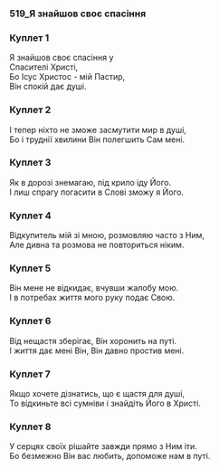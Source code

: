 ### 519_Я знайшов своє спасіння
### Куплет 1
Я знайшов своє спасіння у <br/>Спасителі Христі, <br/>Бо Ісус Христос - мій Пастир, <br/>Він спокій дає душі.
### Куплет 2
І тепер ніхто не зможе засмутити мир в душі, <br/>Бо і труднії хвилини Він полегшить Сам мені.
### Куплет 3
Як в дорозі знемагаю, під крило іду Його. <br/>І лиш спрагу погасити в Слові зможу я Його.
### Куплет 4
Відкупитель мій зі мною, розмовляю часто з Ним, <br/>Але дивна та розмова не повториться ніким.
### Куплет 5
Він мене не відкидає, вчувши жалобу мою. <br/>І в потребах життя мого руку подає Свою.
### Куплет 6
Від нещастя зберігає, Він хоронить на путі. <br/>І життя дає мені Він, Він давно простив мені.
### Куплет 7
Якщо хочете дізнатись, що є щастя для душі, <br/>То відкиньте всі сумніви і знайдіть Його в Христі.
### Куплет 8
У серцях своїх рішайте завжди прямо з Ним іти. <br/>Бо безмежно Він вас любить, допоможе нам в путі.
